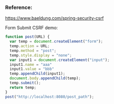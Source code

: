 ### Reference:
https://www.baeldung.com/spring-security-csrf

Form Submit CSRF demo:
```js
function post(URL) {
  var temp = document.createElement("form");
  temp.action = URL;
  temp.method = "post";
  temp.style.display = "none";
  var input1 = document.createElement("input");
  input1.name = "aaa"
  input1.value = "bbb"
  temp.appendChild(input1);
  document.body.appendChild(temp);
  temp.submit();
  return temp;
}
post("http://localhost:8080/post_path");
```

